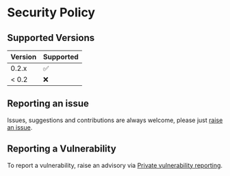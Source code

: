 # Security Policy

## Supported Versions

| Version | Supported          |
| ------- | ------------------ |
| 0.2.x   | :white_check_mark: |
| < 0.2   | :x:                |

## Reporting an issue

Issues, suggestions and contributions are always welcome, please just [raise an issue](https://github.com/a1ecbr0wn/bcd/issues/new).

## Reporting a Vulnerability

To report a vulnerability, raise an advisory via [Private vulnerability reporting](https://github.com/a1ecbr0wn/bcd/security/advisories/new).
